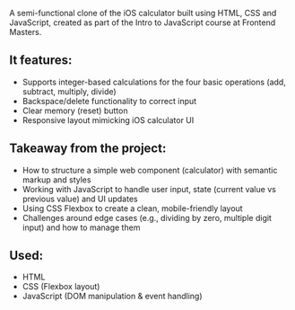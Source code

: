 A semi-functional clone of the iOS calculator built using HTML, CSS and JavaScript, created as part of the Intro to JavaScript course at Frontend Masters.

## It features: 
- Supports integer-based calculations for the four basic operations (add, subtract, multiply, divide)  
- Backspace/delete functionality to correct input  
- Clear memory (reset) button  
- Responsive layout mimicking iOS calculator UI

## Takeaway from the project:  
- How to structure a simple web component (calculator) with semantic markup and styles  
- Working with JavaScript to handle user input, state (current value vs previous value) and UI updates  
- Using CSS Flexbox to create a clean, mobile-friendly layout  
- Challenges around edge cases (e.g., dividing by zero, multiple digit input) and how to manage them

## Used:
- HTML  
- CSS (Flexbox layout)  
- JavaScript (DOM manipulation & event handling)
